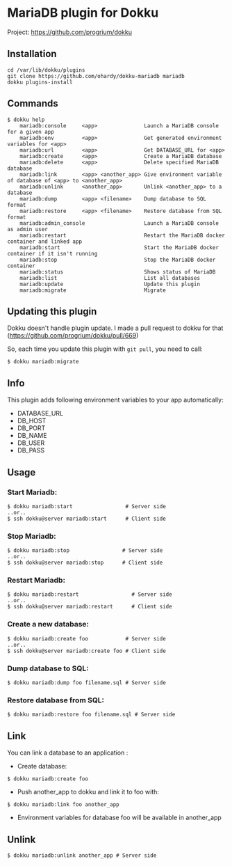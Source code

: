 # MariaDB plugin for Dokku

Project: https://github.com/progrium/dokku

## Installation

```
cd /var/lib/dokku/plugins
git clone https://github.com/ohardy/dokku-mariadb mariadb
dokku plugins-install
```


## Commands
```
$ dokku help
    mariadb:console     <app>               Launch a MariaDB console for a given app
    mariadb:env         <app>               Get generated environment variables for <app>
    mariadb:url         <app>               Get DATABASE_URL for <app>
    mariadb:create      <app>               Create a MariaDB database
    mariadb:delete      <app>               Delete specified MariaDB database
    mariadb:link        <app> <another_app> Give environment variable of database of <app> to <another_app>
    mariadb:unlink      <another_app>       Unlink <another_app> to a database
    mariadb:dump        <app> <filename>    Dump database to SQL format
    mariadb:restore     <app> <filename>    Restore database from SQL format
    mariadb:admin_console                   Launch a MariaDB console as admin user
    mariadb:restart                         Restart the MariaDB docker container and linked app
    mariadb:start                           Start the MariaDB docker container if it isn't running
    mariadb:stop                            Stop the MariaDB docker container
    mariadb:status                          Shows status of MariaDB
    mariadb:list                            List all databases
    mariadb:update                          Update this plugin
    mariadb:migrate                         Migrate
```

## Updating this plugin
Dokku doesn't handle plugin update. I made a pull request to dokku for that (https://github.com/progrium/dokku/pull/669)

So, each time you update this plugin with `git pull`, you need to call:
```
$ dokku mariadb:migrate
```

## Info
This plugin adds following environment variables to your app automatically:

* DATABASE_URL
* DB_HOST
* DB_PORT
* DB_NAME
* DB_USER
* DB_PASS

## Usage

### Start Mariadb:
```
$ dokku mariadb:start                 # Server side
..or..
$ ssh dokku@server mariadb:start      # Client side

```

### Stop Mariadb:
```
$ dokku mariadb:stop                 # Server side
..or..
$ ssh dokku@server mariadb:stop      # Client side

```

### Restart Mariadb:
```
$ dokku mariadb:restart                 # Server side
..or..
$ ssh dokku@server mariadb:restart      # Client side

```

### Create a new database:
```
$ dokku mariadb:create foo            # Server side
..or..
$ ssh dokku@server mariadb:create foo # Client side
```

### Dump database to SQL:
```
$ dokku mariadb:dump foo filename.sql # Server side
```

### Restore database from SQL:
```
$ dokku mariadb:restore foo filename.sql # Server side
```

## Link
You can link a database to an application :

- Create database:
```
$ dokku mariadb:create foo
```
- Push another_app to dokku and link it to foo with:
```
$ dokku mariadb:link foo another_app
```
- Environment variables for database foo will be available in another_app

## Unlink
```
$ dokku mariadb:unlink another_app # Server side
```
